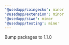 ```yaml
---
'@usedapp/coingecko': minor
'@usedapp/extension': minor
'@usedapp/siwe': minor
'@usedapp/testing': minor
---
```


Bump packages to 1.1.0

